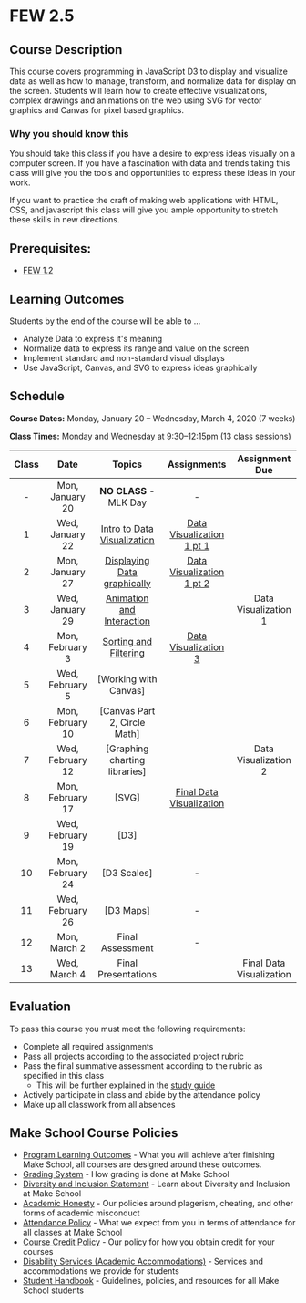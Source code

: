 # FEW 2.5

## Course Description

This course covers programming in JavaScript D3 to display and visualize data as well as how to manage, transform, and normalize data for display on the screen. Students will learn how to create effective visualizations, complex drawings and animations on the web using SVG for vector graphics and Canvas for pixel based graphics.

### Why you should know this

You should take this class if you have a desire to express ideas visually on a computer screen. If you have a fascination with data and trends taking this class will give you the tools and opportunities to express these ideas in your work.

If you want to practice the craft of making web applications with HTML, CSS, and javascript this class will give you ample opportunity to stretch these skills in new directions.

## Prerequisites:  

- [FEW 1.2](https://github.com/Make-School-Courses/FEW-1.2-JavaScript-Foundations)

## Learning Outcomes

Students by the end of the course will be able to ...

- Analyze Data to express it's meaning
- Normalize data to express its range and value on the screen
- Implement standard and non-standard visual displays
- Use JavaScript, Canvas, and SVG to express ideas graphically

## Schedule

**Course Dates:** Monday, January 20 – Wednesday, March 4, 2020 (7 weeks)

**Class Times:** Monday and Wednesday at 9:30–12:15pm (13 class sessions)

| Class | Date | Topics | Assignments | Assignment Due
|:-----:|:----:|:------:|:-----------:|:-----------:|
|  - |  Mon, January 20  | **NO CLASS** - MLK Day | - |
|  1 |  Wed, January 22  | [Intro to Data Visualization](Lessons/lesson-01.md) | [Data Visualization 1 pt 1](Assignments/Data-Visualization-1.md) | |
|  2 |  Mon, January 27  | [Displaying Data graphically](Lessons/lesson-02.md) | [Data Visualization 1 pt 2](Assignments/Data-Visualization-2.md) | |
|  3 |  Wed, January 29  | [Animation and Interaction](Lessons/lesson-03.md) |  | Data Visualization 1
|  4 |  Mon, February 3  | [Sorting and Filtering](Lesson/lesson-04.md) | [Data Visualization 3](Assignments/Data-Visualization-3.md) | |
|  5 |  Wed, February 5  | [Working with Canvas] |  | |
|  6 |  Mon, February 10 | [Canvas Part 2, Circle Math] |  | |
|  7 |  Wed, February 12 | [Graphing charting libraries] |  | Data Visualization 2 |
|  8 |  Mon, February 17 | [SVG] | [Final Data Visualization](Assignments/Data-Visualization-3.md) | | |
|  9 |  Wed, February 19 | [D3] |  |
| 10 |  Mon, February 24 | [D3 Scales] | - |
| 11 |  Wed, February 26 | [D3 Maps]| - |
| 12 |  Mon, March 2     | Final Assessment| - |
| 13 |  Wed, March 4     | Final Presentations |  | Final Data Visualization |

## Evaluation

To pass this course you must meet the following requirements:

- Complete all required assignments
- Pass all projects according to the associated project rubric
- Pass the final summative assessment according to the rubric as specified in this class
    - This will be further explained in the [study guide](ADD_STUDY_GUIDE_LNK)
- Actively participate in class and abide by the attendance policy
- Make up all classwork from all absences

## Make School Course Policies

- [Program Learning Outcomes](https://make.sc/program-learning-outcomes) - What you will achieve after finishing Make School, all courses are designed around these outcomes.
- [Grading System](https://make.sc/grading-system) - How grading is done at Make School
- [Diversity and Inclusion Statement](https://make.sc/diversity-and-inclusion-statement) - Learn about Diversity and Inclusion at Make School
- [Academic Honesty](https://make.sc/academic-honesty-policy) - Our policies around plagerism, cheating, and other forms of academic misconduct
- [Attendance Policy](https://make.sc/attendance-policy) - What we expect from you in terms of attendance for all classes at Make School
- [Course Credit Policy](https://make.sc/course-credit-policy) - Our policy for how you obtain credit for your courses
- [Disability Services (Academic Accommodations)](https://make.sc/disability-services) - Services and accommodations we provide for students
- [Student Handbook](https://make.sc/student-handbook) - Guidelines, policies, and resources for all Make School students
